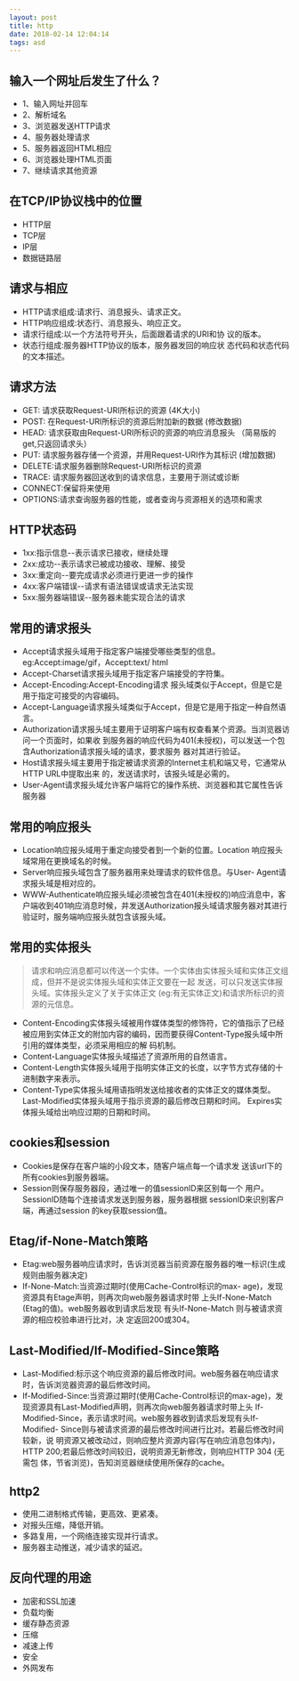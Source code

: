 ```yaml
---
layout: post
title: http
date: 2018-02-14 12:04:14
tags: asd
---
```


## 输入一个网址后发生了什么？

* 1、输入网址并回车
* 2、解析域名
* 3、浏览器发送HTTP请求
* 4、服务器处理请求
* 5、服务器返回HTML相应
* 6、浏览器处理HTML页面
* 7、继续请求其他资源


## 在TCP/IP协议栈中的位置

* HTTP层
* TCP层
* IP层
* 数据链路层


## 请求与相应

* HTTP请求组成:请求行、消息报头、请求正文。 
* HTTP响应组成:状态行、消息报头、响应正文。
* 请求行组成:以一个方法符号开头，后面跟着请求的URI和协 议的版本。
* 状态行组成:服务器HTTP协议的版本，服务器发回的响应状 态代码和状态代码的文本描述。

## 请求方法

* GET: 请求获取Request-URI所标识的资源  (4K大小)
* POST: 在Request-URI所标识的资源后附加新的数据  (修改数据)
* HEAD: 请求获取由Request-URI所标识的资源的响应消息报头 （简易版的get,只返回请求头）
* PUT: 请求服务器存储一个资源，并用Request-URI作为其标识 (增加数据)
* DELETE:请求服务器删除Request-URI所标识的资源
* TRACE: 请求服务器回送收到的请求信息，主要用于测试或诊断 
* CONNECT:保留将来使用 
* OPTIONS:请求查询服务器的性能，或者查询与资源相关的选项和需求

## HTTP状态码

* 1xx:指示信息--表示请求已接收，继续处理 
* 2xx:成功--表示请求已被成功接收、理解、接受 
* 3xx:重定向--要完成请求必须进行更进一步的操作 
* 4xx:客户端错误--请求有语法错误或请求无法实现 
* 5xx:服务器端错误--服务器未能实现合法的请求

## 常用的请求报头

* Accept请求报头域用于指定客户端接受哪些类型的信息。eg:Accept:image/gif，Accept:text/ html
* Accept-Charset请求报头域用于指定客户端接受的字符集。
* Accept-Encoding:Accept-Encoding请求 报头域类似于Accept，但是它是用于指定可接受的内容编码。
* Accept-Language请求报头域类似于Accept，但是它是用于指定一种自然语言。
* Authorization请求报头域主要用于证明客户端有权查看某个资源。当浏览器访问一个页面时，如果收 到服务器的响应代码为401(未授权)，可以发送一个包含Authorization请求报头域的请求，要求服务 器对其进行验证。
* Host请求报头域主要用于指定被请求资源的Internet主机和端又号，它通常从HTTP URL中提取出来 的，发送请求时，该报头域是必需的。
* User-Agent请求报头域允许客户端将它的操作系统、浏览器和其它属性告诉服务器

## 常用的响应报头

* Location响应报头域用于重定向接受者到一个新的位置。Location 响应报头域常用在更换域名的时候。
* Server响应报头域包含了服务器用来处理请求的软件信息。与User- Agent请求报头域是相对应的。
* WWW-Authenticate响应报头域必须被包含在401(未授权的)响应消息中，客户端收到401响应消息时候，并发送Authorization报头域请求服务器对其进行验证时，服务端响应报头就包含该报头域。

## 常用的实体报头

> 请求和响应消息都可以传送一个实体。一个实体由实体报头域和实体正文组成，但并不是说实体报头域和实体正文要在一起 发送，可以只发送实体报头域。实体报头定义了关于实体正文 (eg:有无实体正文)和请求所标识的资源的元信息。

* Content-Encoding实体报头域被用作媒体类型的修饰符，它的值指示了已经被应用到实体正文的附加内容的编码，因而要获得Content-Type报头域中所引用的媒体类型，必须采用相应的解 码机制。
* Content-Language实体报头域描述了资源所用的自然语言。
* Content-Length实体报头域用于指明实体正文的长度，以字节方式存储的十进制数字来表示。
* Content-Type实体报头域用语指明发送给接收者的实体正文的媒体类型。 Last-Modified实体报头域用于指示资源的最后修改日期和时间。 Expires实体报头域给出响应过期的日期和时间。

## cookies和session

* Cookies是保存在客户端的小段文本，随客户端点每一个请求发
送该url下的所有cookies到服务器端。
* Session则保存服务器段，通过唯一的值sessionID来区别每一个 用户。SessionID随每个连接请求发送到服务器，服务器根据 sessionID来识别客户端，再通过session 的key获取session值。

## Etag/if-None-Match策略

* Etag:web服务器响应请求时，告诉浏览器当前资源在服务器的唯一标识(生成规则由服务器决定)
* If-None-Match:当资源过期时(使用Cache-Control标识的max- age)，发现资源具有Etage声明，则再次向web服务器请求时带 上头If-None-Match (Etag的值)。web服务器收到请求后发现 有头If-None-Match 则与被请求资源的相应校验串进行比对，决 定返回200或304。

##  Last-Modified/If-Modified-Since策略

* Last-Modified:标示这个响应资源的最后修改时间。web服务器在响应请求时，告诉浏览器资源的最后修改时间。
* If-Modified-Since:当资源过期时(使用Cache-Control标识的max-age)，发现资源具有Last-Modified声明，则再次向web服务器请求时带上头 If-Modified-Since，表示请求时间。web服务器收到请求后发现有头If-Modified- Since则与被请求资源的最后修改时间进行比对。若最后修改时间较新，说 明资源又被改动过，则响应整片资源内容(写在响应消息包体内)，HTTP 200;若最后修改时间较旧，说明资源无新修改，则响应HTTP 304 (无需包 体，节省浏览)，告知浏览器继续使用所保存的cache。

## http2

* 使用二进制格式传输，更高效、更紧凑。
* 对报头压缩，降低开销。
* 多路复用，一个网络连接实现并行请求。
* 服务器主动推送，减少请求的延迟。

## 反向代理的用途

* 加密和SSL加速
* 负载均衡
* 缓存静态资源
* 压缩
* 减速上传
* 安全
* 外网发布
